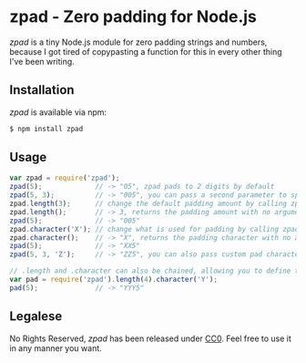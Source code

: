 # zpad - Zero padding for Node.js

*zpad* is a tiny Node.js module for zero padding strings and numbers, because I got tired of copypasting a function for this in every other thing I've been writing.

## Installation

*zpad* is available via npm:

```bash
$ npm install zpad
```

## Usage

```javascript
var zpad = require('zpad');
zpad(5);             // -> "05", zpad pads to 2 digits by default
zpad(5, 3);          // -> "005", you can pass a second parameter to specify the amount of digits
zpad.length(3);      // change the default padding amount by calling zpad.length with a number
zpad.length();       // -> 3, returns the padding amount with no arguments
zpad(5);             // -> "005"
zpad.character('X'); // change what is used for padding by calling zpad.character with a string
zpad.character();    // -> "X", returns the padding character with no arguments
zpad(5);             // -> "XX5"
zpad(5, 3, 'Z');     // -> "ZZ5", you can also pass custom pad character as third parameter

// .length and .character can also be chained, allowing you to define them when loading the module
var pad = require('zpad').length(4).character('Y');
pad(5);              // -> "YYY5"
```

## Legalese

No Rights Reserved, *zpad* has been released under [CC0](http://creativecommons.org/publicdomain/zero/1.0/). Feel free to use it in any manner you want.